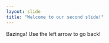 ```yaml
---
layout: slide
title: "Welcome to our second slide!"
---
```

Bazinga!
Use the left arrow to go back!
